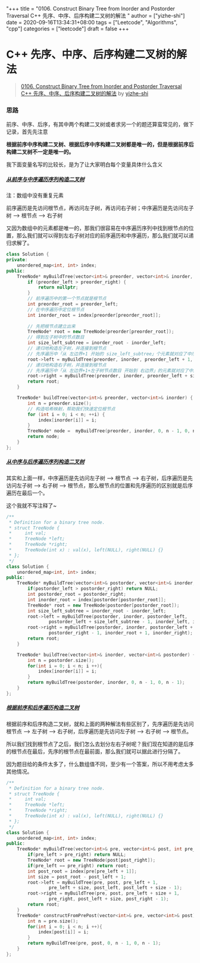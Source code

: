 "+++
title = "0106. Construct Binary Tree from Inorder and Postorder Traversal C++ 先序、中序、后序构建二叉树的解法 "
author = ["yizhe-shi"]
date = 2020-09-16T13:34:31+08:00
tags = ["Leetcode", "Algorithms", "cpp"]
categories = ["leetcode"]
draft = false
+++

# C++ 先序、中序、后序构建二叉树的解法

> [0106. Construct Binary Tree from Inorder and Postorder Traversal](https://leetcode-cn.com/problems/construct-binary-tree-from-inorder-and-postorder-traversal/)
> [C++ 先序、中序、后序构建二叉树的解法](https://leetcode-cn.com/problems/construct-binary-tree-from-inorder-and-postorder-traversal/solution/c-xian-xu-zhong-xu-hou-xu-gou-jian-er-cha-shu-de-j/) by [yizhe-shi](https://leetcode-cn.com/u/yizhe-shi/)

### 思路

前序、中序、后序，有其中两个构建二叉树或者求另一个的题还算蛮常见的，做下记录，首先先注意

**根据前序中序构建二叉树、根据后序中序构建二叉树都是唯一的，但是根据前序后构建二叉树不一定是唯一的。**

我下面变量名写的比较长，是为了让大家明白每个变量具体什么含义

##### [从前序与中序遍历序列构造二叉树](https://leetcode-cn.com/problems/construct-binary-tree-from-preorder-and-inorder-traversal/)

注：数组中没有重复元素

前序遍历是先访问根节点，再访问左子树，再访问右子树；中序遍历是先访问左子树 —> 根节点 —> 右子树

又因为数组中的元素都是唯一的，那我们很容易在中序遍历序列中找到根节点的位置，那么我们就可以得到左右子树对应的前序遍历和中序遍历，那么我们就可以递归求解了。

```C++
class Solution {
private:
    unordered_map<int, int> index;
public:
    TreeNode* myBuildTree(vector<int>& preorder, vector<int>& inorder, int preorder_left, int preorder_right, int inorder_left, int inorder_right) {
        if (preorder_left > preorder_right) {
            return nullptr;
        }
        // 前序遍历中的第一个节点就是根节点
        int preorder_root = preorder_left;
        // 在中序遍历中定位根节点
        int inorder_root = index[preorder[preorder_root]];
        
        // 先把根节点建立出来
        TreeNode* root = new TreeNode(preorder[preorder_root]);
        // 得到左子树中的节点数目
        int size_left_subtree = inorder_root - inorder_left;
        // 递归地构造左子树，并连接到根节点
        // 先序遍历中「从 左边界+1 开始的 size_left_subtree」个元素就对应了中序遍历中「从 左边界 开始到 根节点定位-1」的元素
        root->left = myBuildTree(preorder, inorder, preorder_left + 1, preorder_left + size_left_subtree, inorder_left, inorder_root - 1);
        // 递归地构造右子树，并连接到根节点
        // 先序遍历中「从 左边界+1+左子树节点数目 开始到 右边界」的元素就对应了中序遍历中「从 根节点定位+1 到 右边界」的元素
        root->right = myBuildTree(preorder, inorder, preorder_left + size_left_subtree + 1, preorder_right, inorder_root + 1, inorder_right);
        return root;
    }

    TreeNode* buildTree(vector<int>& preorder, vector<int>& inorder) {
        int n = preorder.size();
        // 构造哈希映射，帮助我们快速定位根节点
        for (int i = 0; i < n; ++i) {
            index[inorder[i]] = i;
        }
        TreeNode* node =  myBuildTree(preorder, inorder, 0, n - 1, 0, n - 1);
        return node;
    }
};
```

##### [从中序与后序遍历序列构造二叉树](https://leetcode-cn.com/problems/construct-binary-tree-from-inorder-and-postorder-traversal/)

其实和上面一样，中序遍历是先访问左子树 —> 根节点 —> 右子树，后序遍历是先访问左子树 —> 右子树 —> 根节点，那么根节点的位置和先序遍历的区别就是后序遍历在最后一个。

这个我就不写注释了~

```C++
/**
 * Definition for a binary tree node.
 * struct TreeNode {
 *     int val;
 *     TreeNode *left;
 *     TreeNode *right;
 *     TreeNode(int x) : val(x), left(NULL), right(NULL) {}
 * };
 */
class Solution {
    unordered_map<int, int> index;
public:
    TreeNode* myBuildTree(vector<int>& postorder, vector<int>& inorder, int postorder_left, int postorder_right, int inorder_left, int inorder_right) {
        if(postorder_left > postorder_right) return NULL;
        int postorder_root = postorder_right;
        int inorder_root = index[postorder[postorder_root]];
        TreeNode* root = new TreeNode(postorder[postorder_root]);
        int size_left_subtree = inorder_root - inorder_left;
        root->left = myBuildTree(postorder, inorder, postorder_left, 
                postorder_left + size_left_subtree - 1, inorder_left, inorder_root - 1);
        root->right = myBuildTree(postorder, inorder, postorder_left + size_left_subtree, 
                postorder_right - 1, inorder_root + 1, inorder_right);
        return root;
    }

    TreeNode* buildTree(vector<int>& inorder, vector<int>& postorder) {
        int n = postorder.size();
        for(int i = 0; i < n; i ++){
            index[inorder[i]] = i;
        }
        return myBuildTree(postorder, inorder, 0, n - 1, 0, n - 1);
    }
};
```
##### [根据前序和后序遍历构造二叉树](https://leetcode-cn.com/problems/construct-binary-tree-from-preorder-and-postorder-traversal/)

根据前序和后序构造二叉树，就和上面的两种解法有些区别了，先序遍历是先访问根节点 —> 左子树 —> 右子树，后序遍历是先访问左子树 —> 右子树 —> 根节点。

所以我们找到根节点了之后，我们怎么去划分左右子树呢？我们现在知道的是后序的根节点在最后，先序的根节点在最前面，那么我们就可以据此进行分隔了。

因为题目给的条件太多了，什么数组值不同，至少有一个答案，所以不用考虑太多其他情况。

```C++
/**
 * Definition for a binary tree node.
 * struct TreeNode {
 *     int val;
 *     TreeNode *left;
 *     TreeNode *right;
 *     TreeNode(int x) : val(x), left(NULL), right(NULL) {}
 * };
 */
class Solution {
    unordered_map<int, int> index;
public:
    TreeNode* myBuildTree(vector<int>& pre, vector<int>& post, int pre_left, int pre_right, int post_left, int post_right) {
        if(pre_left > pre_right) return NULL;
        TreeNode* root = new TreeNode(post[post_right]);
        if(pre_left == pre_right) return root;
        int post_root = index[pre[pre_left + 1]];
        int size = post_root - post_left + 1;
        root->left = myBuildTree(pre, post, pre_left + 1, 
                pre_left + size, post_left, post_left + size - 1);
        root->right = myBuildTree(pre, post, pre_left + size + 1, 
                pre_right, post_left + size, post_right - 1);
        return root;
    }
    TreeNode* constructFromPrePost(vector<int>& pre, vector<int>& post) {
        int n = pre.size();
        for(int i = 0; i < n; i ++){
            index[post[i]] = i;
        }
        return myBuildTree(pre, post, 0, n - 1, 0, n - 1);
    }
};
```


